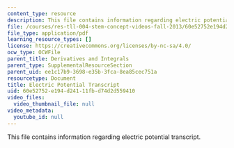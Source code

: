```yaml
---
content_type: resource
description: This file contains information regarding electric potential transcript.
file: /courses/res-tll-004-stem-concept-videos-fall-2013/60e52752e194d24111fbd74d2d559410_MITRES_TLL-004F13_ElecPote.pdf
file_type: application/pdf
learning_resource_types: []
license: https://creativecommons.org/licenses/by-nc-sa/4.0/
ocw_type: OCWFile
parent_title: Derivatives and Integrals
parent_type: SupplementalResourceSection
parent_uid: ee1c17b9-3698-e35b-3fca-8ea85cec751a
resourcetype: Document
title: Electric Potential Transcript
uid: 60e52752-e194-d241-11fb-d74d2d559410
video_files:
  video_thumbnail_file: null
video_metadata:
  youtube_id: null
---
```

This file contains information regarding electric potential transcript.